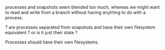 processes and snapshots seem blended too much, whereas we might want to read and
write from a branch without having anything to do with a process.

? are processes separated from snapshots and have their own filesystem
equivalent ? or is it just their state ?

Processes should have their own filesystems.
